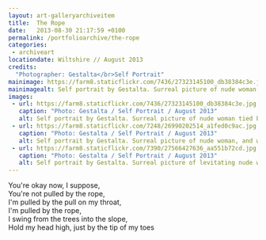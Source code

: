 ```yaml
---
layout: art-galleryarchiveitem
title:  The Rope
date:   2013-08-30 21:17:59 +0100
permalink: /portfolioarchive/the-rope
categories:
 - archiveart
locationdate: Wiltshire // August 2013
credits:
  "Photographer: Gestalta</br>Self Portrait"
mainimage: https://farm8.staticflickr.com/7436/27323145100_db38384c3e.jpg
mainimagealt: Self portrait by Gestalta. Surreal picture of nude woman tied by a woman wearing kimono
images:
 - url: https://farm8.staticflickr.com/7436/27323145100_db38384c3e.jpg
   caption: "Photo: Gestalta / Self Portrait / August 2013"
   alt: Self portrait by Gestalta. Surreal picture of nude woman tied by a woman wearing kimono
 - url: https://farm8.staticflickr.com/7248/26990202514_a1fed0c9ac.jpg
   caption: "Photo: Gestalta / Self Portrait / August 2013"
   alt: Self portrait by Gestalta. Surreal picture of nude woman, and woman in kimono with flying sleeves.
 - url: https://farm8.staticflickr.com/7390/27566427636_aa551b72cd.jpg
   caption: "Photo: Gestalta / Self Portrait / August 2013"
   alt: Self portrait by Gestalta. Surreal picture of levitating nude woman and a woman wearing kimono
---
```

You're okay now, I suppose,<br>
You're not pulled by the rope,<br>
I'm pulled by the pull on my throat,<br>
I'm pulled by the rope,<br>
I swing from the trees into the slope,<br>
Hold my head high, just by the tip of my toes<br>
